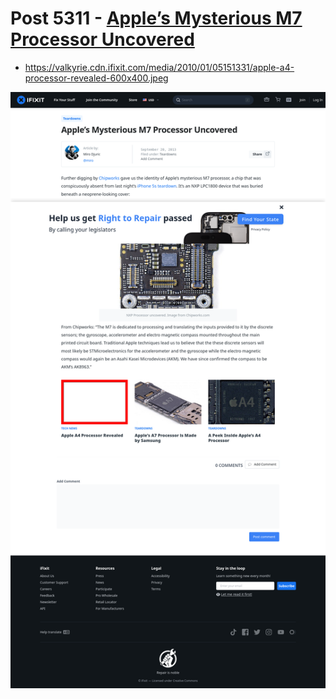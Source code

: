 # Post 5311 - [Apple&#8217;s Mysterious M7 Processor Uncovered](https://www.ifixit.com/News/5311/apples-mysterious-m7-processor-uncovered)

- https://valkyrie.cdn.ifixit.com/media/2010/01/05151331/apple-a4-processor-revealed-600x400.jpeg

![screencap](screenshots/14cf23cc-dc2d-426b-b96b-d8ef08ee9f57.png)
